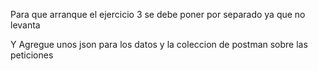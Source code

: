 Para que arranque el ejercicio 3 se debe poner por separado
ya que no levanta 

Y Agregue unos json para los datos
y la coleccion de postman sobre las peticiones